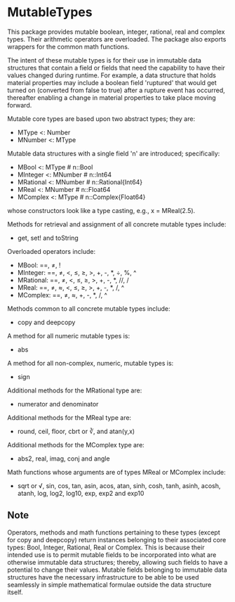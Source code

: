 # MutableTypes

This package provides mutable boolean, integer, rational, real and complex types. Their arithmetic operators are overloaded. The package also exports wrappers for the common math functions.

The intent of these mutable types is for their use in immutable data structures that contain a field or fields that need the capability to have their values changed during runtime. For example, a data structure that holds material properties may include a boolean field 'ruptured' that would get turned on (converted from false to true) after a rupture event has occurred, thereafter enabling a change in material properties to take place moving forward.

Mutable core types are based upon two abstract types; they are:
  * MType     \<: Number
  * MNumber   \<: MType

Mutable data structures with a single field 'n' are introduced; specifically:
  * MBool     \<: MType      \# n::Bool
  * MInteger  \<: MNumber    \# n::Int64
  * MRational \<: MNumber    \# n::Rational\{Int64\}
  * MReal     \<: MNumber    \# n::Float64
  * MComplex  \<: MType      \# n::Complex\{Float64\}

whose constructors look like a type casting, e.g., x = MReal\(2.5\).

Methods for retrieval and assignment of all concrete mutable types include:
  * get, set! and toString

Overloaded operators include:
  * MBool:     ==, ≠, \!
  * MInteger:  ==, ≠, \<, ≤, ≥, \>, \+, \-, \*, ÷, %, ^
  * MRational: ==, ≠, \<, ≤, ≥, \>, \+, \-, \*, //, /
  * MReal:     ==, ≠, ≈, \<, ≤, ≥, \>, \+, \-, \*, /, ^
  * MComplex:  ==, ≠, ≈, \+, \-, \*, /, ^

Methods common to all concrete mutable types include:
  * copy and deepcopy

A method for all numeric mutable types is:
  * abs

A method for all non-complex, numeric, mutable types is:
  * sign

Additional methods for the MRational type are:
  * numerator and denominator

Additional methods for the MReal type are:
  * round, ceil, floor, cbrt or ∛, and atan(y,x)

Additional methods for the MComplex type are:
  * abs2, real, imag, conj and angle

Math functions whose arguments are of types MReal or MComplex include:
  * sqrt or √, sin, cos, tan, asin, acos, atan, sinh, cosh, tanh, asinh, acosh, atanh, log, log2, log10, exp, exp2 and exp10

## Note

Operators, methods and math functions pertaining to these types \(except for copy and deepcopy\) return instances belonging to their associated core types: Bool, Integer, Rational, Real or Complex. This is because their intended use is to permit mutable fields to be incorporated into what are otherwise immutable data structures; thereby, allowing such fields to have a potential to change their values. Mutable fields belonging to immutable data structures have the necessary infrastructure to be able to be used seamlessly in simple mathematical formulae outside the data structure itself.
